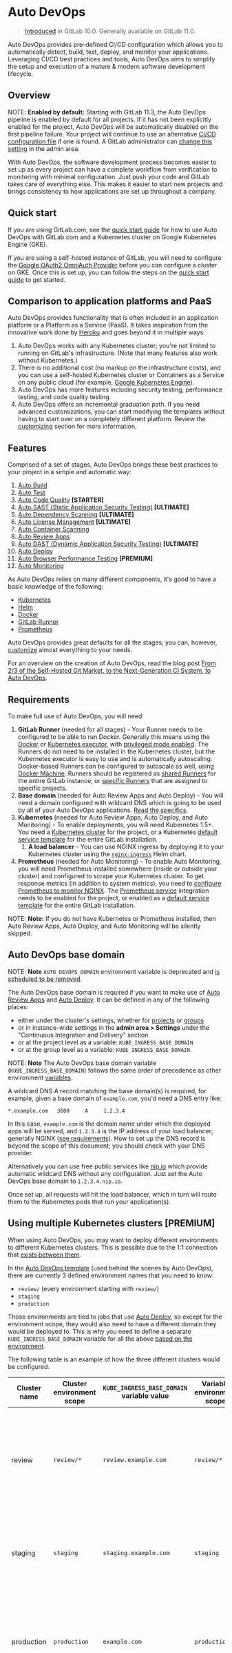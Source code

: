 # Auto DevOps

> [Introduced][ce-37115] in GitLab 10.0. Generally available on GitLab 11.0.

Auto DevOps provides pre-defined CI/CD configuration which allows you to automatically detect, build, test,
deploy, and monitor your applications. Leveraging CI/CD best practices and tools, Auto DevOps aims
to simplify the setup and execution of a mature & modern software development lifecycle.

## Overview

NOTE: **Enabled by default:**
Starting with GitLab 11.3, the Auto DevOps pipeline is enabled by default for all
projects. If it has not been explicitly enabled for the project, Auto DevOps will be automatically
disabled on the first pipeline failure. Your project will continue to use an alternative
[CI/CD configuration file](../../ci/yaml/README.md) if one is found. A GitLab
administrator can [change this setting](../../user/admin_area/settings/continuous_integration.html#auto-devops-core-only)
in the admin area.

With Auto DevOps, the software development process becomes easier to set up
as every project can have a complete workflow from verification to monitoring
with minimal configuration. Just push your code and GitLab takes
care of everything else. This makes it easier to start new projects and brings
consistency to how applications are set up throughout a company.

## Quick start

If you are using GitLab.com, see the [quick start guide](quick_start_guide.md)
for how to use Auto DevOps with GitLab.com and a Kubernetes cluster on Google Kubernetes
Engine (GKE).

If you are using a self-hosted instance of GitLab, you will need to configure the
[Google OAuth2 OmniAuth Provider](../../integration/google.md) before
you can configure a cluster on GKE. Once this is set up, you can follow the steps on the
[quick start guide](quick_start_guide.md) to get started.

## Comparison to application platforms and PaaS

Auto DevOps provides functionality that is often included in an application
platform or a Platform as a Service (PaaS). It takes inspiration from the
innovative work done by [Heroku](https://www.heroku.com/) and goes beyond it
in multiple ways:

1. Auto DevOps works with any Kubernetes cluster; you're not limited to running
   on GitLab's infrastructure. (Note that many features also work without Kubernetes.)
1. There is no additional cost (no markup on the infrastructure costs), and you
   can use a self-hosted Kubernetes cluster or Containers as a Service on any
   public cloud (for example, [Google Kubernetes Engine](https://cloud.google.com/kubernetes-engine/)).
1. Auto DevOps has more features including security testing, performance testing,
   and code quality testing.
1. Auto DevOps offers an incremental graduation path. If you need advanced customizations,
   you can start modifying the templates without having to start over on a
   completely different platform. Review the [customizing](#customizing) section for more information.

## Features

Comprised of a set of stages, Auto DevOps brings these best practices to your
project in a simple and automatic way:

1. [Auto Build](#auto-build)
1. [Auto Test](#auto-test)
1. [Auto Code Quality](#auto-code-quality-starter) **[STARTER]**
1. [Auto SAST (Static Application Security Testing)](#auto-sast-ultimate) **[ULTIMATE]**
1. [Auto Dependency Scanning](#auto-dependency-scanning-ultimate) **[ULTIMATE]**
1. [Auto License Management](#auto-license-management-ultimate) **[ULTIMATE]**
1. [Auto Container Scanning](#auto-container-scanning)
1. [Auto Review Apps](#auto-review-apps)
1. [Auto DAST (Dynamic Application Security Testing)](#auto-dast-ultimate) **[ULTIMATE]**
1. [Auto Deploy](#auto-deploy)
1. [Auto Browser Performance Testing](#auto-browser-performance-testing-premium) **[PREMIUM]**
1. [Auto Monitoring](#auto-monitoring)

As Auto DevOps relies on many different components, it's good to have a basic
knowledge of the following:

- [Kubernetes](https://kubernetes.io/docs/home/)
- [Helm](https://docs.helm.sh/)
- [Docker](https://docs.docker.com)
- [GitLab Runner](https://docs.gitlab.com/runner/)
- [Prometheus](https://prometheus.io/docs/introduction/overview/)

Auto DevOps provides great defaults for all the stages; you can, however,
[customize](#customizing) almost everything to your needs.

For an overview on the creation of Auto DevOps, read the blog post [From 2/3 of the Self-Hosted Git Market, to the Next-Generation CI System, to Auto DevOps](https://about.gitlab.com/2017/06/29/whats-next-for-gitlab-ci/).

## Requirements

To make full use of Auto DevOps, you will need:

1. **GitLab Runner** (needed for all stages) - Your Runner needs to be
   configured to be able to run Docker. Generally this means using the
   [Docker](https://docs.gitlab.com/runner/executors/docker.html) or [Kubernetes
   executor](https://docs.gitlab.com/runner/executors/kubernetes.html), with
   [privileged mode enabled](https://docs.gitlab.com/runner/executors/docker.html#use-docker-in-docker-with-privileged-mode).
   The Runners do not need to be installed in the Kubernetes cluster, but the
   Kubernetes executor is easy to use and is automatically autoscaling.
   Docker-based Runners can be configured to autoscale as well, using [Docker
   Machine](https://docs.gitlab.com/runner/install/autoscaling.html). Runners
   should be registered as [shared Runners](../../ci/runners/README.md#registering-a-shared-runner)
   for the entire GitLab instance, or [specific Runners](../../ci/runners/README.md#registering-a-specific-runner)
   that are assigned to specific projects.
1. **Base domain** (needed for Auto Review Apps and Auto Deploy) - You will need
   a domain configured with wildcard DNS which is going to be used by all of your
   Auto DevOps applications. [Read the specifics](#auto-devops-base-domain).
1. **Kubernetes** (needed for Auto Review Apps, Auto Deploy, and Auto Monitoring) -
   To enable deployments, you will need Kubernetes 1.5+. You need a [Kubernetes cluster][kubernetes-clusters]
   for the project, or a Kubernetes [default service template](../../user/project/integrations/services_templates.md)
   for the entire GitLab installation.
    1. **A load balancer** - You can use NGINX ingress by deploying it to your
       Kubernetes cluster using the
       [`nginx-ingress`](https://github.com/kubernetes/charts/tree/master/stable/nginx-ingress)
       Helm chart.
1. **Prometheus** (needed for Auto Monitoring) - To enable Auto Monitoring, you
   will need Prometheus installed somewhere (inside or outside your cluster) and
   configured to scrape your Kubernetes cluster. To get response metrics
   (in addition to system metrics), you need to
   [configure Prometheus to monitor NGINX](../../user/project/integrations/prometheus_library/nginx_ingress.md#configuring-nginx-ingress-monitoring).
   The [Prometheus service](../../user/project/integrations/prometheus.md)
   integration needs to be enabled for the project, or enabled as a
   [default service template](../../user/project/integrations/services_templates.md)
   for the entire GitLab installation.

NOTE: **Note:**
If you do not have Kubernetes or Prometheus installed, then Auto Review Apps,
Auto Deploy, and Auto Monitoring will be silently skipped.

## Auto DevOps base domain

NOTE: **Note**
`AUTO_DEVOPS_DOMAIN` environment variable is deprecated and
[is scheduled to be removed](https://gitlab.com/gitlab-org/gitlab-ce/issues/56959).

The Auto DevOps base domain is required if you want to make use of [Auto
Review Apps](#auto-review-apps) and [Auto Deploy](#auto-deploy). It can be defined
in any of the following places:

- either under the cluster's settings, whether for [projects](../../user/project/clusters/index.md#base-domain) or [groups](../../user/group/clusters/index.md#base-domain)
- or in instance-wide settings in the **admin area > Settings** under the "Continuous Integration and Delivery" section
- or at the project level as a variable: `KUBE_INGRESS_BASE_DOMAIN`
- or at the group level as a variable: `KUBE_INGRESS_BASE_DOMAIN`.

NOTE: **Note**
The Auto DevOps base domain variable (`KUBE_INGRESS_BASE_DOMAIN`) follows the same order of precedence
as other environment [variables](../../ci/variables/README.md#priority-of-environment-variables).

A wildcard DNS A record matching the base domain(s) is required, for example,
given a base domain of `example.com`, you'd need a DNS entry like:

```
*.example.com   3600     A     1.2.3.4
```

In this case, `example.com` is the domain name under which the deployed apps will be served,
and `1.2.3.4` is the IP address of your load balancer; generally NGINX
([see requirements](#requirements)). How to set up the DNS record is beyond
the scope of this document; you should check with your DNS provider.

Alternatively you can use free public services like [nip.io](http://nip.io)
which provide automatic wildcard DNS without any configuration. Just set the
Auto DevOps base domain to `1.2.3.4.nip.io`.

Once set up, all requests will hit the load balancer, which in turn will route
them to the Kubernetes pods that run your application(s).

## Using multiple Kubernetes clusters **[PREMIUM]**

When using Auto DevOps, you may want to deploy different environments to
different Kubernetes clusters. This is possible due to the 1:1 connection that
[exists between them](../../user/project/clusters/index.md#multiple-kubernetes-clusters-premium).

In the [Auto DevOps template](https://gitlab.com/gitlab-org/gitlab-ce/blob/master/lib/gitlab/ci/templates/Auto-DevOps.gitlab-ci.yml)
(used behind the scenes by Auto DevOps), there are currently 3 defined environment names that you need to know:

- `review/` (every environment starting with `review/`)
- `staging`
- `production`

Those environments are tied to jobs that use [Auto Deploy](#auto-deploy), so
except for the environment scope, they would also need to have a different
domain they would be deployed to. This is why you need to define a separate
`KUBE_INGRESS_BASE_DOMAIN` variable for all the above
[based on the environment](https://docs.gitlab.com/ee/ci/variables/index.html#limiting-environment-scopes-of-variables-premium).

The following table is an example of how the three different clusters would
be configured.

| Cluster name | Cluster environment scope | `KUBE_INGRESS_BASE_DOMAIN` variable value | Variable environment scope | Notes |
| ------------ | -------------- | ----------------------------- | ------------- | ------ |
| review       |  `review/*`    | `review.example.com`  | `review/*`      | The review cluster which will run all [Review Apps](../../ci/review_apps/index.md). `*` is a wildcard, which means it will be used by every environment name starting with `review/`. |
| staging      |  `staging`     | `staging.example.com` | `staging`       | (Optional) The staging cluster which will run the deployments of the staging environments. You need to [enable it first](#deploy-policy-for-staging-and-production-environments). |
| production   |  `production`  | `example.com`         | `production`    | The production cluster which will run the deployments of the production environment. You can use [incremental rollouts](#incremental-rollout-to-production-premium). |

To add a different cluster for each environment:

1. Navigate to your project's **Operations > Kubernetes** and create the Kubernetes clusters
   with their respective environment scope as described from the table above.

    ![Auto DevOps multiple clusters](img/autodevops_multiple_clusters.png)

1. After the clusters are created, navigate to each one and install Helm Tiller
   and Ingress. Wait for the Ingress IP address to be assigned.
1. Make sure you have [configured your DNS](#auto-devops-base-domain) with the
   specified Auto DevOps domains.
1. Navigate to each cluster's page, through **Operations > Kubernetes**,
   and add the domain based on its Ingress IP address.

Now that all is configured, you can test your setup by creating a merge request
and verifying that your app is deployed as a review app in the Kubernetes
cluster with the `review/*` environment scope. Similarly, you can check the
other environments.

NOTE: **Note:**
From GitLab 11.8, `KUBE_INGRESS_BASE_DOMAIN` replaces `AUTO_DEVOPS_DOMAIN`.
`AUTO_DEVOPS_DOMAIN` [is scheduled to be removed](https://gitlab.com/gitlab-org/gitlab-ce/issues/56959).

## Enabling/Disabling Auto DevOps

When first using Auto Devops, review the [requirements](#requirements) to ensure all necessary components to make
full use of Auto DevOps are available. If this is your fist time, we recommend you follow the
[quick start guide](quick_start_guide.md).

GitLab.com users can enable/disable Auto DevOps at the project-level only. Self-managed users
can enable/disable Auto DevOps at either the project-level or instance-level.

### Enabling/disabling Auto DevOps at the instance-level (Administrators only)

1. Go to **Admin area > Settings > Continuous Integration and Deployment**.
1. Toggle the checkbox labeled **Default to Auto DevOps pipeline for all projects**.
1. If enabling, optionally set up the Auto DevOps [base domain](#auto-devops-base-domain) which will be used for Auto Deploy and Auto Review Apps.
1. Click **Save changes** for the changes to take effect.

NOTE: **Note:**
Even when disabled at the instance level, group owners and project maintainers are still able to enable
Auto DevOps at group-level and project-level, respectively.

### Enabling/disabling Auto DevOps at the group-level

> [Introduced](https://gitlab.com/gitlab-org/gitlab-ce/issues/52447) in GitLab 11.10.

To enable or disable Auto DevOps at the group-level:

1. Go to group's **Settings > CI/CD > Auto DevOps** page.
1. Toggle the **Default to Auto DevOps pipeline** checkbox (checked to enable, unchecked to disable).
1. Click **Save changes** button for the changes to take effect.

When enabling or disabling Auto DevOps at group-level, group configuration will be implicitly used for
the subgroups and projects inside that group, unless Auto DevOps is specifically enabled or disabled on
the subgroup or project.

NOTE: **Note**
Only administrators and group owners are allowed to enable or disable Auto DevOps at group-level.

### Enabling/disabling Auto DevOps at the project-level

If enabling, check that your project doesn't have a `.gitlab-ci.yml`, or if one exists, remove it.

1. Go to your project's **Settings > CI/CD > Auto DevOps**.
1. Toggle the **Default to Auto DevOps pipeline** checkbox (checked to enable, unchecked to disable)
1. When enabling, it's optional but recommended to add in the [base domain](#auto-devops-base-domain)
   that will be used by Auto DevOps to [deploy your application](#auto-deploy)
   and choose the [deployment strategy](#deployment-strategy).
1. Click **Save changes** for the changes to take effect.

When the feature has been enabled, an Auto DevOps pipeline is triggered on the default branch.

NOTE: **Note:**
For GitLab versions 10.0 - 10.2, when enabling Auto DevOps, a pipeline needs to be
manually triggered either by pushing a new commit to the repository or by visiting
`https://example.gitlab.com/<username>/<project>/pipelines/new` and creating
a new pipeline for your default branch, generally `master`.

NOTE: **Note:**
There is also a feature flag to enable Auto DevOps to a percentage of projects
which can be enabled from the console with
`Feature.get(:force_autodevops_on_by_default).enable_percentage_of_actors(10)`.

### Deployment strategy

> [Introduced](https://gitlab.com/gitlab-org/gitlab-ce/issues/38542) in GitLab 11.0.

You can change the deployment strategy used by Auto DevOps by going to your
project's **Settings > CI/CD > Auto DevOps**.

The available options are:

- **Continuous deployment to production**: Enables [Auto Deploy](#auto-deploy)
  with `master` branch directly deployed to production.
- **Continuous deployment to production using timed incremental rollout**: Sets the
  [`INCREMENTAL_ROLLOUT_MODE`](#timed-incremental-rollout-to-production-premium) variable
  to `timed`, and production deployment will be executed with a 5 minute delay between
  each increment in rollout.
- **Automatic deployment to staging, manual deployment to production**: Sets the
  [`STAGING_ENABLED`](#deploy-policy-for-staging-and-production-environments) and
  [`INCREMENTAL_ROLLOUT_MODE`](#incremental-rollout-to-production-premium) variables
  to `1` and `manual`. This means:

  - `master` branch is directly deployed to staging.
  - Manual actions are provided for incremental rollout to production.

## Stages of Auto DevOps

The following sections describe the stages of Auto DevOps. Read them carefully
to understand how each one works.

### Auto Build

Auto Build creates a build of the application using an existing `Dockerfile` or
Heroku buildpacks.

Either way, the resulting Docker image is automatically pushed to the
[Container Registry][container-registry] and tagged with the commit SHA or tag.

#### Auto Build using a Dockerfile

If a project's repository contains a `Dockerfile`, Auto Build will use
`docker build` to create a Docker image.

If you are also using Auto Review Apps and Auto Deploy and choose to provide
your own `Dockerfile`, make sure you expose your application to port
`5000` as this is the port assumed by the default Helm chart.

#### Auto Build using Heroku buildpacks

Auto Build builds an application using a project's `Dockerfile` if present, or
otherwise it will use [Herokuish](https://github.com/gliderlabs/herokuish)
and [Heroku buildpacks](https://devcenter.heroku.com/articles/buildpacks)
to automatically detect and build the application into a Docker image.

Each buildpack requires certain files to be in your project's repository for
Auto Build to successfully build your application. For example, the following
files are required at the root of your application's repository, depending on
the language:

- A `Pipfile` or `requirements.txt` file for Python projects.
- A `Gemfile` or `Gemfile.lock` file for Ruby projects.

For the requirements of other languages and frameworks, read the
[buildpacks docs](https://devcenter.heroku.com/articles/buildpacks#officially-supported-buildpacks).

TIP: **Tip:**
If Auto Build fails despite the project meeting the buildpack requirements, set
a project variable `TRACE=true` to enable verbose logging, which may help to
troubleshoot.

### Auto Test

Auto Test automatically runs the appropriate tests for your application using
[Herokuish](https://github.com/gliderlabs/herokuish) and [Heroku
buildpacks](https://devcenter.heroku.com/articles/buildpacks) by analyzing
your project to detect the language and framework. Several languages and
frameworks are detected automatically, but if your language is not detected,
you may succeed with a [custom buildpack](#custom-buildpacks). Check the
[currently supported languages](#currently-supported-languages).

NOTE: **Note:**
Auto Test uses tests you already have in your application. If there are no
tests, it's up to you to add them.

### Auto Code Quality **[STARTER]**

Auto Code Quality uses the
[Code Quality image](https://gitlab.com/gitlab-org/security-products/codequality) to run
static analysis and other code checks on the current code. The report is
created, and is uploaded as an artifact which you can later download and check
out.

Any differences between the source and target branches are also
[shown in the merge request widget](https://docs.gitlab.com/ee/user/project/merge_requests/code_quality.html).

### Auto SAST **[ULTIMATE]**

> Introduced in [GitLab Ultimate][ee] 10.3.

Static Application Security Testing (SAST) uses the
[SAST Docker image](https://gitlab.com/gitlab-org/security-products/sast) to run static
analysis on the current code and checks for potential security issues. Once the
report is created, it's uploaded as an artifact which you can later download and
check out.

Any security warnings are also
[shown in the merge request widget](https://docs.gitlab.com/ee//user/project/merge_requests/sast.html).

NOTE: **Note:**
The Auto SAST stage will be skipped on licenses other than Ultimate.

NOTE: **Note:**
The Auto SAST job requires GitLab Runner 11.5 or above.

### Auto Dependency Scanning **[ULTIMATE]**

> Introduced in [GitLab Ultimate][ee] 10.7.

Dependency Scanning uses the
[Dependency Scanning Docker image](https://gitlab.com/gitlab-org/security-products/dependency-scanning)
to run analysis on the project dependencies and checks for potential security issues. Once the
report is created, it's uploaded as an artifact which you can later download and
check out.

Any security warnings are also
[shown in the merge request widget](https://docs.gitlab.com/ee//user/project/merge_requests/dependency_scanning.html).

NOTE: **Note:**
The Auto Dependency Scanning stage will be skipped on licenses other than Ultimate.

NOTE: **Note:**
The Auto Dependency Scanning job requires GitLab Runner 11.5 or above.

### Auto License Management **[ULTIMATE]**

> Introduced in [GitLab Ultimate][ee] 11.0.

License Management uses the
[License Management Docker image](https://gitlab.com/gitlab-org/security-products/license-management)
to search the project dependencies for their license. Once the
report is created, it's uploaded as an artifact which you can later download and
check out.

Any licenses are also
[shown in the merge request widget](https://docs.gitlab.com/ee//user/project/merge_requests/license_management.html).

NOTE: **Note:**
The Auto License Management stage will be skipped on licenses other than Ultimate.

### Auto Container Scanning

> Introduced in GitLab 10.4.

Vulnerability Static Analysis for containers uses
[Clair](https://github.com/coreos/clair) to run static analysis on a
Docker image and checks for potential security issues. Once the report is
created, it's uploaded as an artifact which you can later download and
check out.

Any security warnings are also
[shown in the merge request widget](https://docs.gitlab.com/ee//user/project/merge_requests/container_scanning.html).

NOTE: **Note:**
The Auto Container Scanning stage will be skipped on licenses other than Ultimate.

### Auto Review Apps

NOTE: **Note:**
This is an optional step, since many projects do not have a Kubernetes cluster
available. If the [requirements](#requirements) are not met, the job will
silently be skipped.

[Review Apps][review-app] are temporary application environments based on the
branch's code so developers, designers, QA, product managers, and other
reviewers can actually see and interact with code changes as part of the review
process. Auto Review Apps create a Review App for each branch.

Auto Review Apps will deploy your app to your Kubernetes cluster only. When no cluster
is available, no deployment will occur.

The Review App will have a unique URL based on the project ID, the branch or tag
name, and a unique number, combined with the Auto DevOps base domain. For
example, `13083-review-project-branch-123456.example.com`. A link to the Review App shows
up in the merge request widget for easy discovery. When the branch or tag is deleted,
for example after the merge request is merged, the Review App will automatically
be deleted.

Review apps are deployed using the
[auto-deploy-app](https://gitlab.com/gitlab-org/charts/auto-deploy-app) chart with
Helm. The app will be deployed into the [Kubernetes
namespace](../../user/project/clusters/index.md#deployment-variables)
for the environment.

Since GitLab 11.4, a [local
Tiller](https://gitlab.com/gitlab-org/gitlab-ce/merge_requests/22036) is
used. Previous versions of GitLab had a Tiller installed in the project
namespace.

CAUTION: **Caution:**
Your apps should *not* be manipulated outside of Helm (using Kubernetes directly).
This can cause confusion with Helm not detecting the change and subsequent
deploys with Auto DevOps can undo your changes. Also, if you change something
and want to undo it by deploying again, Helm may not detect that anything changed
in the first place, and thus not realize that it needs to re-apply the old config.

### Auto DAST **[ULTIMATE]**

> Introduced in [GitLab Ultimate][ee] 10.4.

Dynamic Application Security Testing (DAST) uses the
popular open source tool [OWASP ZAProxy](https://github.com/zaproxy/zaproxy)
to perform an analysis on the current code and checks for potential security
issues. Once the report is created, it's uploaded as an artifact which you can
later download and check out.

Any security warnings are also
[shown in the merge request widget](https://docs.gitlab.com/ee//user/project/merge_requests/dast.html).

NOTE: **Note:**
The Auto DAST stage will be skipped on licenses other than Ultimate.

### Auto Browser Performance Testing **[PREMIUM]**

> Introduced in [GitLab Premium][ee] 10.4.

Auto Browser Performance Testing utilizes the [Sitespeed.io container](https://hub.docker.com/r/sitespeedio/sitespeed.io/) to measure the performance of a web page. A JSON report is created and uploaded as an artifact, which includes the overall performance score for each page. By default, the root page of Review and Production environments will be tested. If you would like to add additional URL's to test, simply add the paths to a file named `.gitlab-urls.txt` in the root directory, one per line. For example:

```
/
/features
/direction
```

Any performance differences between the source and target branches are also
[shown in the merge request widget](https://docs.gitlab.com/ee//user/project/merge_requests/browser_performance_testing.html).

### Auto Deploy

NOTE: **Note:**
This is an optional step, since many projects do not have a Kubernetes cluster
available. If the [requirements](#requirements) are not met, the job will
silently be skipped.

After a branch or merge request is merged into the project's default branch (usually
`master`), Auto Deploy deploys the application to a `production` environment in
the Kubernetes cluster, with a namespace based on the project name and unique
project ID, for example `project-4321`.

Auto Deploy doesn't include deployments to staging or canary by default, but the
[Auto DevOps template] contains job definitions for these tasks if you want to
enable them.

You can make use of [environment variables](#environment-variables) to automatically
scale your pod replicas.

Apps are deployed using the
[auto-deploy-app](https://gitlab.com/gitlab-org/charts/auto-deploy-app) chart with
Helm. The app will be deployed into the [Kubernetes
namespace](../../user/project/clusters/index.md#deployment-variables)
for the environment.

Since GitLab 11.4, a [local
Tiller](https://gitlab.com/gitlab-org/gitlab-ce/merge_requests/22036) is
used. Previous versions of GitLab had a Tiller installed in the project
namespace.

CAUTION: **Caution:**
Your apps should *not* be manipulated outside of Helm (using Kubernetes directly).
This can cause confusion with Helm not detecting the change and subsequent
deploys with Auto DevOps can undo your changes. Also, if you change something
and want to undo it by deploying again, Helm may not detect that anything changed
in the first place, and thus not realize that it needs to re-apply the old config.

> [Introduced][ce-19507] in GitLab 11.0.

For internal and private projects a [GitLab Deploy Token](../../user/project/deploy_tokens/index.md#gitlab-deploy-token)
will be automatically created, when Auto DevOps is enabled and the Auto DevOps settings are saved. This Deploy Token
can be used for permanent access to the registry.

If the GitLab Deploy Token cannot be found, `CI_REGISTRY_PASSWORD` is
used. Note that `CI_REGISTRY_PASSWORD` is only valid during deployment.
This means that Kubernetes will be able to successfully pull the
container image during deployment but in cases where the image needs to
be pulled again, e.g. after pod eviction, Kubernetes will fail to do so
as it will be attempting to fetch the image using
`CI_REGISTRY_PASSWORD`.

NOTE: **Note:**
When the GitLab Deploy Token has been manually revoked, it won't be automatically created.

#### Migrations

> [Introduced][ce-21955] in GitLab 11.4

Database initialization and migrations for PostgreSQL can be configured to run
within the application pod by setting the project variables `DB_INITIALIZE` and
`DB_MIGRATE` respectively.

If present, `DB_INITIALIZE` will be run as a shell command within an
application pod as a helm post-install hook. As some applications will
not run without a successful database initialization step, GitLab will
deploy the first release without the application deployment and only the
database initialization step. After the database initialization completes,
GitLab will deploy a second release with the application deployment as
normal.

Note that a post-install hook means that if any deploy succeeds,
`DB_INITIALIZE` will not be processed thereafter.

If present, `DB_MIGRATE` will be run as a shell command within an application pod as
a helm pre-upgrade hook.

For example, in a Rails application:

- `DB_INITIALIZE` can be set to `cd /app && RAILS_ENV=production
  bin/setup`
- `DB_MIGRATE` can be set to `cd /app && RAILS_ENV=production bin/update`

NOTE: **Note:**
The `/app` path is the directory of your project inside the docker image
as [configured by
Herokuish](https://github.com/gliderlabs/herokuish#paths)

### Auto Monitoring

NOTE: **Note:**
Check the [requirements](#requirements) for Auto Monitoring to make this stage
work.

Once your application is deployed, Auto Monitoring makes it possible to monitor
your application's server and response metrics right out of the box. Auto
Monitoring uses [Prometheus](../../user/project/integrations/prometheus.md) to
get system metrics such as CPU and memory usage directly from
[Kubernetes](../../user/project/integrations/prometheus_library/kubernetes.md),
and response metrics such as HTTP error rates, latency, and throughput from the
[NGINX server](../../user/project/integrations/prometheus_library/nginx_ingress.md).

The metrics include:

- **Response Metrics:** latency, throughput, error rate
- **System Metrics:** CPU utilization, memory utilization

In order to make use of monitoring you need to:

1. [Deploy Prometheus](../../user/project/integrations/prometheus.md) into your Kubernetes cluster
1. If you would like response metrics, ensure you are running at least version
   0.9.0 of NGINX Ingress and
   [enable Prometheus metrics](https://github.com/kubernetes/ingress-nginx/blob/master/docs/examples/customization/custom-vts-metrics-prometheus/nginx-vts-metrics-conf.yaml).
1. Finally, [annotate](https://kubernetes.io/docs/concepts/overview/working-with-objects/annotations/)
   the NGINX Ingress deployment to be scraped by Prometheus using
   `prometheus.io/scrape: "true"` and `prometheus.io/port: "10254"`.

To view the metrics, open the
[Monitoring dashboard for a deployed environment](../../ci/environments.md#monitoring-environments).

![Auto Metrics](img/auto_monitoring.png)

## Customizing

While Auto DevOps provides great defaults to get you started, you can customize
almost everything to fit your needs; from custom [buildpacks](#custom-buildpacks),
to [`Dockerfile`s](#custom-dockerfile), [Helm charts](#custom-helm-chart), or
even copying the complete [CI/CD configuration](#customizing-gitlab-ciyml)
into your project to enable staging and canary deployments, and more.

### Custom buildpacks

If the automatic buildpack detection fails for your project, or if you want to
use a custom buildpack, you can override the buildpack(s) using a project variable
or a `.buildpacks` file in your project:

- **Project variable** - Create a project variable `BUILDPACK_URL` with the URL
  of the buildpack to use.
- **`.buildpacks` file** - Add a file in your project's repo called  `.buildpacks`
  and add the URL of the buildpack to use on a line in the file. If you want to
  use multiple buildpacks, you can enter them in, one on each line.

CAUTION: **Caution:**
Using multiple buildpacks isn't yet supported by Auto DevOps.

### Custom `Dockerfile`

If your project has a `Dockerfile` in the root of the project repo, Auto DevOps
will build a Docker image based on the Dockerfile rather than using buildpacks.
This can be much faster and result in smaller images, especially if your
Dockerfile is based on [Alpine](https://hub.docker.com/_/alpine/).

### Custom Helm Chart

Auto DevOps uses [Helm](https://helm.sh/) to deploy your application to Kubernetes.
You can override the Helm chart used by bundling up a chart into your project
repo or by specifying a project variable:

- **Bundled chart** - If your project has a `./chart` directory with a `Chart.yaml`
  file in it, Auto DevOps will detect the chart and use it instead of the [default
  one](https://gitlab.com/gitlab-org/charts/auto-deploy-app).
  This can be a great way to control exactly how your application is deployed.
- **Project variable** - Create a [project variable](../../ci/variables/README.md#gitlab-cicd-environment-variables)
  `AUTO_DEVOPS_CHART` with the URL of a custom chart to use or create two project variables `AUTO_DEVOPS_CHART_REPOSITORY` with the URL of a custom chart repository and `AUTO_DEVOPS_CHART` with the path to the chart.

### Custom Helm chart per environment **[PREMIUM]**

You can specify the use of a custom Helm chart per environment by scoping the environment variable
to the desired environment. See [Limiting environment scopes of variables](https://docs.gitlab.com/ee/ci/variables/#limiting-environment-scopes-of-variables-premium).

### Customizing `.gitlab-ci.yml`

If you want to modify the CI/CD pipeline used by Auto DevOps, you can copy the
[Auto DevOps template] into your project's repo and edit as you see fit.

Assuming that your project is new or it doesn't have a `.gitlab-ci.yml` file
present:

1. From your project home page, either click on the "Set up CI/CD" button, or click
   on the plus button and (`+`), then "New file"
1. Pick `.gitlab-ci.yml` as the template type
1. Select "Auto-DevOps" from the template dropdown
1. Edit the template or add any jobs needed
1. Give an appropriate commit message and hit "Commit changes"

TIP: **Tip:** The Auto DevOps template includes useful comments to help you
customize it. For example, if you want deployments to go to a staging environment
instead of directly to a production one, you can enable the `staging` job by
renaming `.staging` to `staging`. Then make sure to uncomment the `when` key of
the `production` job to turn it into a manual action instead of deploying
automatically.

### Using components of Auto-DevOps

If you only require a subset of the features offered by Auto-DevOps, you can include
individual Auto-DevOps jobs into your own `.gitlab-ci.yml`.

For example, to make use of [Auto Build](#auto-build), you can add the following to
your `.gitlab-ci.yml`:

```yaml
include:
  - template: Jobs/Build.gitlab-ci.yml
```

Consult the [Auto DevOps template] for information on available jobs.

### PostgreSQL database support

In order to support applications that require a database,
[PostgreSQL][postgresql] is provisioned by default. The credentials to access
the database are preconfigured, but can be customized by setting the associated
[variables](#environment-variables). These credentials can be used for defining a
`DATABASE_URL` of the format:

```yaml
postgres://user:password@postgres-host:postgres-port/postgres-database
```

### Environment variables

The following variables can be used for setting up the Auto DevOps domain,
providing a custom Helm chart, or scaling your application. PostgreSQL can
also be customized, and you can easily use a [custom buildpack](#custom-buildpacks).

| **Variable**                 | **Description**                                                                                                                                                                                                               |
| ------------                 | ---------------                                                                                                                                                                                                               |
| `AUTO_DEVOPS_DOMAIN`         | The [Auto DevOps domain](#auto-devops-base-domain). By default, set automatically by the [Auto DevOps setting](#enablingdisabling-auto-devops). This variable is deprecated and [is scheduled to be removed](https://gitlab.com/gitlab-org/gitlab-ce/issues/56959). Use `KUBE_INGRESS_BASE_DOMAIN` instead. |
| `AUTO_DEVOPS_CHART`          | The Helm Chart used to deploy your apps; defaults to the one [provided by GitLab](https://gitlab.com/gitlab-org/charts/auto-deploy-app).                                                             |
| `AUTO_DEVOPS_CHART_REPOSITORY` | The Helm Chart repository used to search for charts; defaults to `https://charts.gitlab.io`. |
| `REPLICAS`                   | The number of replicas to deploy; defaults to 1.                                                                                                                                                                              |
| `PRODUCTION_REPLICAS`        | The number of replicas to deploy in the production environment. This takes precedence over `REPLICAS`; defaults to 1.                                                                                                         |
| `CANARY_REPLICAS`            | The number of canary replicas to deploy for [Canary Deployments](https://docs.gitlab.com/ee/user/project/canary_deployments.html); defaults to 1                                                                              |
| `CANARY_PRODUCTION_REPLICAS` | The number of canary replicas to deploy for [Canary Deployments](https://docs.gitlab.com/ee/user/project/canary_deployments.html) in the production environment. This takes precedence over `CANARY_REPLICAS`; defaults to 1  |
| `ADDITIONAL_HOSTS`           | Fully qualified domain names specified as a comma-separated list that are added to the ingress hosts.                                                                                                                         |
| `<ENVIRONMENT>_ADDITIONAL_HOSTS` | For a specific environment, the fully qualified domain names specified as a comma-separated list that are added to the ingress hosts. This takes precedence over `ADDITIONAL_HOSTS`.                                      |
| `POSTGRES_ENABLED`           | Whether PostgreSQL is enabled; defaults to `"true"`. Set to `false` to disable the automatic deployment of PostgreSQL.                                                                                                        |
| `POSTGRES_USER`              | The PostgreSQL user; defaults to `user`. Set it to use a custom username.                                                                                                                                                     |
| `POSTGRES_PASSWORD`          | The PostgreSQL password; defaults to `testing-password`. Set it to use a custom password.                                                                                                                                     |
| `POSTGRES_DB`                | The PostgreSQL database name; defaults to the value of [`$CI_ENVIRONMENT_SLUG`](../../ci/variables/README.md#predefined-environment-variables). Set it to use a custom database name.                               |
| `POSTGRES_VERSION`           | Tag for the [`postgres` Docker image](https://hub.docker.com/_/postgres) to use. Defaults to `9.6.2`. |
| `BUILDPACK_URL`              | The buildpack's full URL. It can point to either Git repositories or a tarball URL. For Git repositories, it is possible to point to a specific `ref`, for example `https://github.com/heroku/heroku-buildpack-ruby.git#v142` |
| `SAST_CONFIDENCE_LEVEL`      | The minimum confidence level of security issues you want to be reported; `1` for Low, `2` for Medium, `3` for High; defaults to `3`.|
| `DEP_SCAN_DISABLE_REMOTE_CHECKS` | Whether remote Dependency Scanning checks are disabled; defaults to `"false"`. Set to `"true"` to disable checks that send data to GitLab central servers. [Read more about remote checks](https://gitlab.com/gitlab-org/security-products/dependency-scanning#remote-checks).|
| `DB_INITIALIZE`              | From GitLab 11.4, this variable can be used to specify the command to run to initialize the application's PostgreSQL database. It runs inside the application pod. |
| `DB_MIGRATE`                 | From GitLab 11.4, this variable can be used to specify the command to run to migrate the application's PostgreSQL database. It runs inside the application pod. |
| `STAGING_ENABLED`            | From GitLab 10.8, this variable can be used to define a [deploy policy for staging and production environments](#deploy-policy-for-staging-and-production-environments). |
| `CANARY_ENABLED`             | From GitLab 11.0, this variable can be used to define a [deploy policy for canary environments](#deploy-policy-for-canary-environments-premium). |
| `INCREMENTAL_ROLLOUT_MODE`| From GitLab 11.4, this variable, if present, can be used to enable an [incremental rollout](#incremental-rollout-to-production-premium) of your application for the production environment.<br/>Set to: <ul><li>`manual`, for manual deployment jobs.</li><li>`timed`, for automatic rollout deployments with a 5 minute delay each one.</li></ul> |
| `TEST_DISABLED`              | From GitLab 11.0, this variable can be used to disable the `test` job. If the variable is present, the job will not be created. |
| `CODE_QUALITY_DISABLED`       | From GitLab 11.0, this variable can be used to disable the `codequality` job. If the variable is present, the job will not be created. |
| `LICENSE_MANAGEMENT_DISABLED` | From GitLab 11.0, this variable can be used to disable the `license_management` job. If the variable is present, the job will not be created. |
| `SAST_DISABLED`              | From GitLab 11.0, this variable can be used to disable the `sast` job. If the variable is present, the job will not be created. |
| `DEPENDENCY_SCANNING_DISABLED` | From GitLab 11.0, this variable can be used to disable the `dependency_scanning` job. If the variable is present, the job will not be created. |
| `CONTAINER_SCANNING_DISABLED` | From GitLab 11.0, this variable can be used to disable the `sast:container` job. If the variable is present, the job will not be created. |
| `REVIEW_DISABLED`            | From GitLab 11.0, this variable can be used to disable the `review` and the manual `review:stop` job. If the variable is present, these jobs will not be created. |
| `DAST_DISABLED`              | From GitLab 11.0, this variable can be used to disable the `dast` job. If the variable is present, the job will not be created. |
| `PERFORMANCE_DISABLED`       | From GitLab 11.0, this variable can be used to disable the `performance` job. If the variable is present, the job will not be created. |
| `K8S_SECRET_*`               | From GitLab 11.7, any variable prefixed with [`K8S_SECRET_`](#application-secret-variables) will be made available by Auto DevOps as environment variables to the deployed application. |
| `KUBE_INGRESS_BASE_DOMAIN`   | From GitLab 11.8, this variable can be used to set a domain per cluster. See [cluster domains](../../user/project/clusters/index.md#base-domain) for more information. |
| `HELM_UPGRADE_EXTRA_ARGS`   | From GitLab 11.11, this variable allows extra arguments in `helm` commands when deploying the application. Note that using quotes will not prevent word splitting. |

TIP: **Tip:**
Set up the replica variables using a
[project variable](../../ci/variables/README.md#gitlab-cicd-environment-variables)
and scale your application by just redeploying it!

CAUTION: **Caution:**
You should *not* scale your application using Kubernetes directly. This can
cause confusion with Helm not detecting the change, and subsequent deploys with
Auto DevOps can undo your changes.

#### Application secret variables

> [Introduced](https://gitlab.com/gitlab-org/gitlab-ce/issues/49056) in GitLab 11.7.

Some applications need to define secret variables that are
accessible by the deployed application. Auto DevOps detects variables where the key starts with
`K8S_SECRET_` and make these prefixed variables available to the
deployed application, as environment variables.

To configure your application variables:

1. Go to your project's **Settings > CI/CD**, then expand the section
   called **Variables**.

2. Create a CI Variable, ensuring the key is prefixed with
   `K8S_SECRET_`. For example, you can create a variable with key
`K8S_SECRET_RAILS_MASTER_KEY`.

3. Run an Auto Devops pipeline either by manually creating a new
   pipeline or by pushing a code change to GitLab.

Auto DevOps pipelines will take your application secret variables to
populate a Kubernetes secret. This secret is unique per environment.
When deploying your application, the secret is loaded as environment
variables in the container running the application. Following the
example above, you can see the secret below containing the
`RAILS_MASTER_KEY` variable.

```sh
$ kubectl get secret production-secret -n minimal-ruby-app-54 -o yaml
apiVersion: v1
data:
  RAILS_MASTER_KEY: MTIzNC10ZXN0
kind: Secret
metadata:
  creationTimestamp: 2018-12-20T01:48:26Z
  name: production-secret
  namespace: minimal-ruby-app-54
  resourceVersion: "429422"
  selfLink: /api/v1/namespaces/minimal-ruby-app-54/secrets/production-secret
  uid: 57ac2bfd-03f9-11e9-b812-42010a9400e4
type: Opaque
```

CAUTION: **Caution:**
Variables with multiline values are not currently supported due to
limitations with the current Auto DevOps scripting environment.

NOTE: **Note:**
Environment variables are generally considered immutable in a Kubernetes
pod. Therefore, if you update an application secret without changing any
code then manually create a new pipeline, you will find that any running
application pods will not have the updated secrets. In this case, you
can either push a code update to GitLab to force the Kubernetes
Deployment to recreate pods or manually delete running pods to
cause Kubernetes to create new pods with updated secrets.

#### Advanced replica variables setup

Apart from the two replica-related variables for production mentioned above,
you can also use others for different environments.

There's a very specific mapping between Kubernetes' label named `track`,
GitLab CI/CD environment names, and the replicas environment variable.
The general rule is: `TRACK_ENV_REPLICAS`. Where:

- `TRACK`: The capitalized value of the `track`
  [Kubernetes label](https://kubernetes.io/docs/concepts/overview/working-with-objects/labels/)
  in the Helm Chart app definition. If not set, it will not be taken into account
  to the variable name.
- `ENV`: The capitalized environment name of the deploy job that is set in
  `.gitlab-ci.yml`.

That way, you can define your own `TRACK_ENV_REPLICAS` variables with which
you will be able to scale the pod's replicas easily.

In the example below, the environment's name is `qa` and it deploys the track
`foo` which would result in looking for the `FOO_QA_REPLICAS` environment
variable:

```yaml
QA testing:
  stage: deploy
  environment:
    name: qa
  script:
  - deploy foo
```

The track `foo` being referenced would also need to be defined in the
application's Helm chart, like:

```yaml
replicaCount: 1
image:
  repository: gitlab.example.com/group/project
  tag: stable
  pullPolicy: Always
  secrets:
    - name: gitlab-registry
application:
  track: foo
  tier: web
service:
  enabled: true
  name: web
  type: ClusterIP
  url: http://my.host.com/
  externalPort: 5000
  internalPort: 5000
```

#### Deploy policy for staging and production environments

> [Introduced](https://gitlab.com/gitlab-org/gitlab-ci-yml/merge_requests/160)
in GitLab 10.8.

TIP: **Tip:**
You can also set this inside your [project's settings](#deployment-strategy).

The normal behavior of Auto DevOps is to use Continuous Deployment, pushing
automatically to the `production` environment every time a new pipeline is run
on the default branch. However, there are cases where you might want to use a
staging environment and deploy to production manually. For this scenario, the
`STAGING_ENABLED` environment variable was introduced.

If `STAGING_ENABLED` is defined in your project (e.g., set `STAGING_ENABLED` to
`1` as a CI/CD variable), then the application will be automatically deployed
to a `staging` environment, and a  `production_manual` job will be created for
you when you're ready to manually deploy to production.

#### Deploy policy for canary environments **[PREMIUM]**

> [Introduced](https://gitlab.com/gitlab-org/gitlab-ci-yml/merge_requests/171)
in GitLab 11.0.

A [canary environment](https://docs.gitlab.com/ee/user/project/canary_deployments.html) can be used
before any changes are deployed to production.

If `CANARY_ENABLED` is defined in your project (e.g., set `CANARY_ENABLED` to
`1` as a CI/CD variable) then two manual jobs will be created:

- `canary` which will deploy the application to the canary environment
- `production_manual` which is to be used by you when you're ready to manually
  deploy to production.

#### Incremental rollout to production **[PREMIUM]**

> [Introduced](https://gitlab.com/gitlab-org/gitlab-ee/issues/5415) in GitLab 10.8.

TIP: **Tip:**
You can also set this inside your [project's settings](#deployment-strategy).

When you have a new version of your app to deploy in production, you may want
to use an incremental rollout to replace just a few pods with the latest code.
This will allow you to first check how the app is behaving, and later manually
increasing the rollout up to 100%.

If `INCREMENTAL_ROLLOUT_MODE` is set to `manual` in your project, then instead
of the standard `production` job, 4 different
[manual jobs](../../ci/pipelines.md#manual-actions-from-pipeline-graphs)
will be created:

1. `rollout 10%`
1. `rollout 25%`
1. `rollout 50%`
1. `rollout 100%`

The percentage is based on the `REPLICAS` variable and defines the number of
pods you want to have for your deployment. If you say `10`, and then you run
the `10%` rollout job, there will be `1` new pod + `9` old ones.

To start a job, click on the play icon next to the job's name. You are not
required to go from `10%` to `100%`, you can jump to whatever job you want.
You can also scale down by running a lower percentage job, just before hitting
`100%`. Once you get to `100%`, you cannot scale down, and you'd have to roll
back by redeploying the old version using the
[rollback button](../../ci/environments.md#retrying-and-rolling-back) in the
environment page.

Below, you can see how the pipeline will look if the rollout or staging
variables are defined.

Without `INCREMENTAL_ROLLOUT_MODE` and without `STAGING_ENABLED`:

![Staging and rollout disabled](img/rollout_staging_disabled.png)

Without `INCREMENTAL_ROLLOUT_MODE` and with `STAGING_ENABLED`:

![Staging enabled](img/staging_enabled.png)

With `INCREMENTAL_ROLLOUT_MODE` set to `manual` and without `STAGING_ENABLED`:

![Rollout enabled](img/rollout_enabled.png)

With `INCREMENTAL_ROLLOUT_MODE` set to `manual` and with `STAGING_ENABLED`

![Rollout and staging enabled](img/rollout_staging_enabled.png)

CAUTION: **Caution:**
Before GitLab 11.4 this feature was enabled by the presence of the
`INCREMENTAL_ROLLOUT_ENABLED` environment variable.
This configuration is deprecated and will be removed in the future.

#### Timed incremental rollout to production **[PREMIUM]**

> [Introduced](https://gitlab.com/gitlab-org/gitlab-ee/issues/7545) in GitLab 11.4.

TIP: **Tip:**
You can also set this inside your [project's settings](#deployment-strategy).

This configuration based on
[incremental rollout to production](#incremental-rollout-to-production-premium).

Everything behaves the same way, except:

- It's enabled by setting the `INCREMENTAL_ROLLOUT_MODE` variable to `timed`.
- Instead of the standard `production` job, the following jobs with a 5 minute delay between each are created:
    1. `timed rollout 10%`
    1. `timed rollout 25%`
    1. `timed rollout 50%`
    1. `timed rollout 100%`

## Currently supported languages

NOTE: **Note:**
Not all buildpacks support Auto Test yet, as it's a relatively new
enhancement. All of Heroku's [officially supported
languages](https://devcenter.heroku.com/articles/heroku-ci#currently-supported-languages)
support it, and some third-party buildpacks as well e.g., Go, Node, Java, PHP,
Python, Ruby, Gradle, Scala, and Elixir all support Auto Test, but notably the
multi-buildpack does not.

As of GitLab 10.0, the supported buildpacks are:

```
- heroku-buildpack-multi     v1.0.0
- heroku-buildpack-ruby      v168
- heroku-buildpack-nodejs    v99
- heroku-buildpack-clojure   v77
- heroku-buildpack-python    v99
- heroku-buildpack-java      v53
- heroku-buildpack-gradle    v23
- heroku-buildpack-scala     v78
- heroku-buildpack-play      v26
- heroku-buildpack-php       v122
- heroku-buildpack-go        v72
- heroku-buildpack-erlang    fa17af9
- buildpack-nginx            v8
```

## Limitations

The following restrictions apply.

### Private project support

CAUTION: **Caution:** Private project support in Auto DevOps is experimental.

When a project has been marked as private, GitLab's [Container
Registry][container-registry] requires authentication when downloading
containers. Auto DevOps will automatically provide the required authentication
information to Kubernetes, allowing temporary access to the registry.
Authentication credentials will be valid while the pipeline is running, allowing
for a successful initial deployment.

After the pipeline completes, Kubernetes will no longer be able to access the
Container Registry. **Restarting a pod, scaling a service, or other actions which
require on-going access to the registry may fail**. On-going secure access is
planned for a subsequent release.

## Troubleshooting

- Auto Build and Auto Test may fail in detecting your language/framework. There
  may be no buildpack for your application, or your application may be missing the
  key files the buildpack is looking for. For example, for ruby apps, you must
  have a `Gemfile` to be properly detected, even though it is possible to write a
  Ruby app without a `Gemfile`. Try specifying a [custom
  buildpack](#custom-buildpacks).
- Auto Test may fail because of a mismatch between testing frameworks. In this
  case, you may need to customize your `.gitlab-ci.yml` with your test commands.
- Auto Deploy will fail if GitLab can not create a Kubernetes namespace and
  service account for your project. For help debugging this issue, see
  [Troubleshooting failed deployment jobs](../../user/project/clusters/index.md#troubleshooting-failed-deployment-jobs).

### Disable the banner instance wide

If an administrator would like to disable the banners on an instance level, this
feature can be disabled either through the console:

```sh
sudo gitlab-rails console
```

Then run:

```ruby
Feature.get(:auto_devops_banner_disabled).enable
```

Or through the HTTP API with an admin access token:

```sh
curl --data "value=true" --header "PRIVATE-TOKEN: personal_access_token" https://gitlab.example.com/api/v4/features/auto_devops_banner_disabled
```

[ce-37115]: https://gitlab.com/gitlab-org/gitlab-ce/issues/37115
[kubernetes-clusters]: ../../user/project/clusters/index.md
[docker-in-docker]: ../../docker/using_docker_build.md#use-docker-in-docker-executor
[review-app]: ../../ci/review_apps/index.md
[container-registry]: ../../user/project/container_registry.md
[postgresql]: https://www.postgresql.org/
[Auto DevOps template]: https://gitlab.com/gitlab-org/gitlab-ce/blob/master/lib/gitlab/ci/templates/Auto-DevOps.gitlab-ci.yml
[ee]: https://about.gitlab.com/pricing/
[ce-21955]: https://gitlab.com/gitlab-org/gitlab-ce/merge_requests/21955
[ce-19507]: https://gitlab.com/gitlab-org/gitlab-ce/merge_requests/19507

